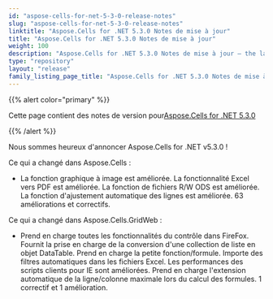 ```yaml
---
id: "aspose-cells-for-net-5-3-0-release-notes"
slug: "aspose-cells-for-net-5-3-0-release-notes"
linktitle: "Aspose.Cells for .NET 5.3.0 Notes de mise à jour"
title: "Aspose.Cells for .NET 5.3.0 Notes de mise à jour"
weight: 100
description: "Aspose.Cells for .NET 5.3.0 Notes de mise à jour – the latest updates and fixes."
type: "repository"
layout: "release"
family_listing_page_title: "Aspose.Cells for .NET 5.3.0 Notes de mise à jour"
---
```

{{% alert color="primary" %}} 

 Cette page contient des notes de version pour[Aspose.Cells for .NET 5.3.0](https://releases.aspose.com/cells/net/new-releases/aspose.cells-for-.net-5.3.0/)

{{% /alert %}} 

 Nous sommes heureux d'annoncer Aspose.Cells for .NET v5.3.0 !

 Ce qui a changé dans Aspose.Cells :

- La fonction graphique à image est améliorée.
 La fonctionnalité Excel vers PDF est améliorée.
 La fonction de fichiers R/W ODS est améliorée.
 La fonction d'ajustement automatique des lignes est améliorée.
 63 améliorations et correctifs.

 Ce qui a changé dans Aspose.Cells.GridWeb :

- Prend en charge toutes les fonctionnalités du contrôle dans FireFox.
Fournit la prise en charge de la conversion d'une collection de liste en objet DataTable.
 Prend en charge la petite fonction/formule.
 Importe des filtres automatiques dans les fichiers Excel.
 Les performances des scripts clients pour IE sont améliorées.
 Prend en charge l'extension automatique de la ligne/colonne maximale lors du calcul des formules.
 1 correctif et 1 amélioration.

